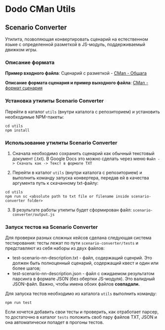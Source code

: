 # Dodo CMan Utils

## Scenario Converter
Утилита, позволяющая конвертировать сценарий на естественном языке с определенной разметкой в JS-модуль, поддерживаемый движком игры.


### Описание формата

**Пример входного файла**: Сценарий с разметкой - [CMan - Общага](https://docs.google.com/document/d/1oms84nQLWnlZOJ6XxTsx9ENggGBwtjbXL0UHqLru7ik)

**Описание формата сценария и пример выходного файла**: [CMan - формат сценария](https://docs.google.com/document/d/1gh1e_1v8LEEPMWRwFIoIctshRG6FqI4bR0iiwQyBtCA)

### Установка утилиты Scenario Converter

Перейти в каталог `utils` (внутри каталога с репозиторием) и установить необходимые NPM-пакеты:
```
cd utils
npm install
```

### Использование утилиты Scenario Converter

1. Сначала необходимо сохранить сценарий как обычный текстовый документ (.txt). В Google Docs это можно сделать через меню `Файл -> Скачать как -> Текст в формате TXT`

2. Перейти в каталог `utils` (внутри каталога с репозиторием) и выполнить команду запуска конвертера, передав ей в качества аргумента путь к скачанному txt-файлу:
```
cd utils
npm run sc <absolute path to txt file or filename inside scenario-converter folder>
```
3. В результате работы утилиты будет сформирован файл: `scenario-converter/output.js`

### Запуск тестов на Scenario Converter
Для проверки разных сложных кейсов сделана следующая система тестирования: тесты лежат по пути `scenario-converter/tests` и представляют из себя наборы из двух файлов:
- test-scenario-nn-description.txt - файл, содержащий сценрий. Это должен быть полноценный сценарий, содержащий квест и один или более шагов;
- test-scenario-nn-description.json - файл с ожидаемом результатом парсинга в формате JSON (без обертки JS-модуля). Это валидный JSON-файл.
Важно, чтобы имена обоих файлов **совпадали.**

Для запуска тестов необходимо из каталога `utils` выполнить команду:
```
npm run test
```

Если хочется добавить свои тесты и проверить, как отработает парсер, то достаточно в каталог `tests` положить своб пару файлов TXT, JSON и она автоматически попадет в прогоны тестов.